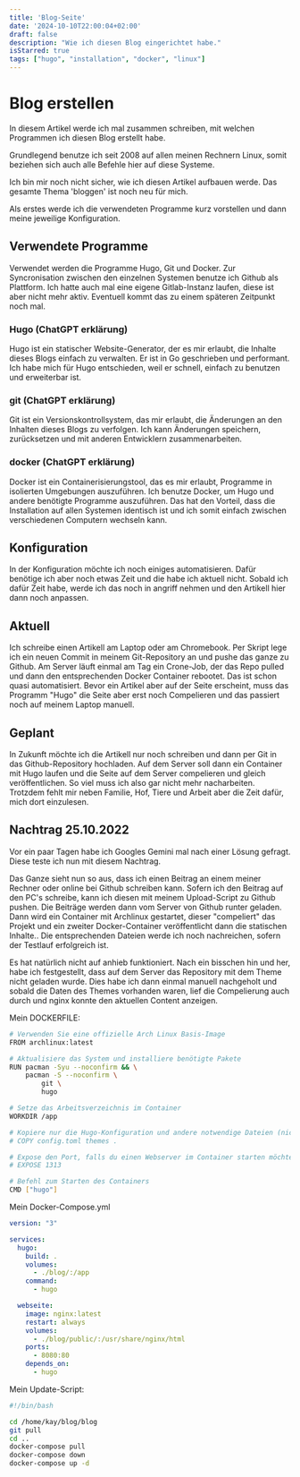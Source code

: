 ```yaml
---
title: 'Blog-Seite'
date: '2024-10-10T22:00:04+02:00'
draft: false
description: "Wie ich diesen Blog eingerichtet habe."
isStarred: true
tags: ["hugo", "installation", "docker", "linux"]
---
```

# Blog erstellen

In diesem Artikel werde ich mal zusammen schreiben, mit welchen Programmen ich diesen Blog erstellt habe.

Grundlegend benutze ich seit 2008 auf allen meinen Rechnern Linux, somit beziehen sich auch alle Befehle hier auf diese Systeme.

Ich bin mir noch nicht sicher, wie ich diesen Artikel aufbauen werde. Das gesamte Thema 'bloggen' ist noch neu für mich.

Als erstes werde ich die verwendeten Programme kurz vorstellen und dann meine jeweilige Konfiguration.

## Verwendete Programme

Verwendet werden die Programme Hugo, Git und Docker. Zur Syncronisation zwischen den einzelnen Systemen benutze ich Github als Plattform. Ich hatte auch mal eine eigene Gitlab-Instanz laufen, diese ist aber nicht mehr aktiv. Eventuell kommt das zu einem späteren Zeitpunkt noch mal.

### Hugo (ChatGPT erklärung)

Hugo ist ein statischer Website-Generator, der es mir erlaubt, die Inhalte dieses Blogs einfach zu verwalten. Er ist in Go geschrieben und performant. Ich habe mich für Hugo entschieden, weil er schnell, einfach zu benutzen und erweiterbar ist.

### git (ChatGPT erklärung)

Git ist ein Versionskontrollsystem, das mir erlaubt, die Änderungen an den Inhalten dieses Blogs zu verfolgen. Ich kann Änderungen speichern, zurücksetzen und mit anderen Entwicklern zusammenarbeiten.

### docker (ChatGPT erklärung)

Docker ist ein Containerisierungstool, das es mir erlaubt, Programme in isolierten Umgebungen auszuführen. Ich benutze Docker, um Hugo und andere benötigte Programme auszuführen. Das hat den Vorteil, dass die Installation auf allen Systemen identisch ist und ich somit einfach zwischen verschiedenen Computern wechseln kann.

## Konfiguration

In der Konfiguration möchte ich noch einiges automatisieren. Dafür benötige ich aber noch etwas Zeit und die habe ich aktuell nicht.
Sobald ich dafür Zeit habe, werde ich das noch in angriff nehmen und den Artikell hier dann noch anpassen.

## Aktuell
Ich schreibe einen Artikell am Laptop oder am Chromebook. Per Skript lege ich ein neuen Commit in meinem Git-Repository an und pushe das ganze zu Github.
Am Server läuft einmal am Tag ein Crone-Job, der das Repo pulled und dann den entsprechenden Docker Container rebootet.
Das ist schon quasi automatisiert.
Bevor ein Artikel aber auf der Seite erscheint, muss das Programm "Hugo" die Seite aber erst noch Compelieren und das passiert noch auf meinem Laptop manuell.

## Geplant
In Zukunft möchte ich die Artikell nur noch schreiben und dann per Git in das Github-Repository hochladen.
Auf dem Server soll dann ein Container mit Hugo laufen und die Seite auf dem Server compelieren und gleich veröffentlichen.
So viel muss ich also gar nicht mehr nacharbeiten. Trotzdem fehlt mir neben Familie, Hof, Tiere und Arbeit aber die Zeit dafür, mich dort einzulesen.

## Nachtrag 25.10.2022
Vor ein paar Tagen habe ich Googles Gemini mal nach einer Lösung gefragt.
Diese teste ich nun mit diesem Nachtrag.

Das Ganze sieht nun so aus, dass ich einen Beitrag an einem meiner Rechner oder online bei Github schreiben kann. Sofern ich den Beitrag auf den PC's schreibe, kann ich diesen mit meinem Upload-Script zu Github pushen.
Die Beiträge werden dann vom Server von Github runter geladen.
Dann wird ein Container mit Archlinux gestartet, dieser "compeliert" das Projekt und ein zweiter Docker-Container veröffentlicht dann die statischen Inhalte..
Die entsprechenden Dateien werde ich noch nachreichen, sofern der Testlauf erfolgreich ist.

Es hat natürlich nicht auf anhieb funktioniert. Nach ein bisschen hin und her, habe ich festgestellt, dass auf dem Server das Repository mit dem Theme nicht geladen wurde.
Dies habe ich dann einmal manuell nachgeholt und sobald die Daten des Themes vorhanden waren, lief die Compelierung auch durch und nginx konnte den aktuellen Content anzeigen.

Mein DOCKERFILE:
````bash
# Verwenden Sie eine offizielle Arch Linux Basis-Image
FROM archlinux:latest

# Aktualisiere das System und installiere benötigte Pakete
RUN pacman -Syu --noconfirm && \
    pacman -S --noconfirm \
        git \
        hugo

# Setze das Arbeitsverzeichnis im Container
WORKDIR /app

# Kopiere nur die Hugo-Konfiguration und andere notwendige Dateien (nicht den gesamten Quellcode)
# COPY config.toml themes .

# Expose den Port, falls du einen Webserver im Container starten möchtest (optional)
# EXPOSE 1313

# Befehl zum Starten des Containers
CMD ["hugo"]
````

Mein Docker-Compose.yml
````yml
version: "3"

services:
  hugo:
    build: .
    volumes: 
      - ./blog/:/app
    command:
      - hugo

  webseite:
    image: nginx:latest
    restart: always
    volumes:
      - ./blog/public/:/usr/share/nginx/html
    ports:
      - 8080:80
    depends_on:
      - hugo
````

Mein Update-Script:
````bash
#!/bin/bash

cd /home/kay/blog/blog
git pull
cd ..
docker-compose pull
docker-compose down
docker-compose up -d
````
